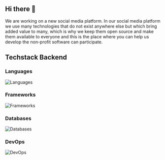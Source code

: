 ## Hi there 👋

We are working on a new social media platform.
In our social media platform we use many technologies that do not exist anywhere else but which bring added value to many, which is why we keep them open source and make them available to everyone and this is the place where you can help us develop the non-profit software can participate.



## Techstack Backend

### Languages
![Languages](https://skillicons.dev/icons?i=kotlin,java,rust,bash,sql)

### Frameworks
![Frameworks](https://skillicons.dev/icons?i=tensorflow,ktor)

### Databases
![Databases](https://skillicons.dev/icons?i=postgres,redis)

### DevOps
![DevOps](https://skillicons.dev/icons?i=docker,kubernetes)
